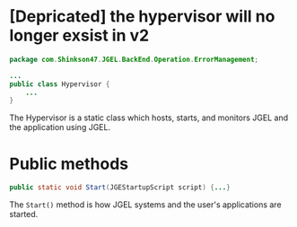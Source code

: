 # [Depricated] the hypervisor will no longer exsist in v2

```Java 
package com.Shinkson47.JGEL.BackEnd.Operation.ErrorManagement;

...
public class Hypervisor {
    ...
}
```

The Hypervisor is a static class which hosts, starts, and monitors JGEL and the application using JGEL.


# Public methods

```Java
public static void Start(JGEStartupScript script) {...}
```

The ```Start()``` method is how JGEL systems and the user's applications are started.

